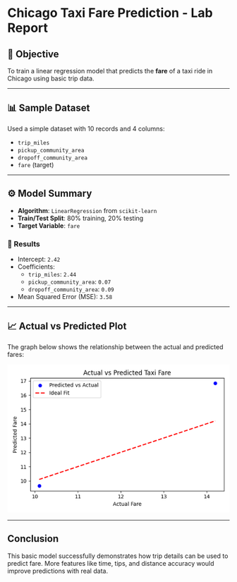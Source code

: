 # Chicago Taxi Fare Prediction - Lab Report

## 🎯 Objective
To train a linear regression model that predicts the **fare** of a taxi ride in Chicago using basic trip data.

---

## 📊 Sample Dataset
Used a simple dataset with 10 records and 4 columns:
- `trip_miles`
- `pickup_community_area`
- `dropoff_community_area`
- `fare` (target)

---

## ⚙️ Model Summary
- **Algorithm**: `LinearRegression` from `scikit-learn`
- **Train/Test Split**: 80% training, 20% testing
- **Target Variable**: `fare`

### 🔢 Results
- Intercept: `2.42`
- Coefficients:
  - `trip_miles`: `2.44`
  - `pickup_community_area`: `0.07`
  - `dropoff_community_area`: `0.09`
- Mean Squared Error (MSE): `3.58`

---

## 📈 Actual vs Predicted Plot

The graph below shows the relationship between the actual and predicted fares:

![Fare Prediction Plot](fare_prediction_plot.png)

---

##  Conclusion
This basic model successfully demonstrates how trip details can be used to predict fare. More features like time, tips, and distance accuracy would improve predictions with real data.
